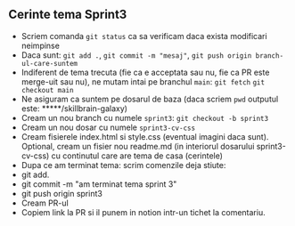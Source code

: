 ## Cerinte tema Sprint3

- Scriem comanda `git status` ca sa verificam daca exista modificari neimpinse
- Daca sunt: `git add .`, `git commit -m "mesaj"`, `git push origin branch-ul-care-suntem`
-  Indiferent de tema trecuta (fie ca e acceptata sau nu, fie ca PR este merge-uit sau nu), ne mutam intai pe branchul `main`: `git fetch` `git checkout main`
- Ne asiguram ca suntem pe dosarul de baza (daca scriem `pwd` outputul este: *****/skillbrain-galaxy)
- Cream un nou branch cu numele `sprint3`: `git checkout -b sprint3`
- Cream un nou dosar cu numele `sprint3-cv-css`
- Cream fisierele index.html si style.css (eventual imagini daca sunt). Optional, cream un fisier nou readme.md (in interiorul dosarului sprint3-cv-css) cu continutul care are tema de casa (cerintele)
- Dupa ce am terminat tema: scrim comenzile deja stiute:
- git add.
- git commit -m "am terminat tema sprint 3"
- git push origin sprint3
- Cream PR-ul
- Copiem link la PR si il punem in notion intr-un tichet la comentariu.